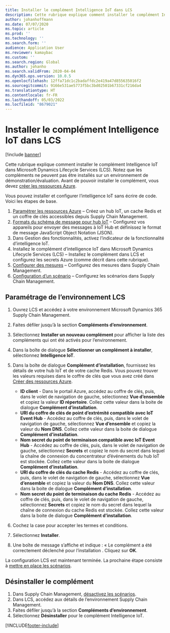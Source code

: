 ```yaml
---
title: Installer le complément Intelligence IoT dans LCS
description: Cette rubrique explique comment installer le complément Intelligence IoT dans Microsoft Dynamics Lifecycle Services (LCS).
author: johanhoffmann
ms.date: 07/07/2020
ms.topic: article
ms.prod: ''
ms.technology: ''
ms.search.form: ''
audience: Application User
ms.reviewer: kamaybac
ms.custom: ''
ms.search.region: Global
ms.author: johanho
ms.search.validFrom: 2020-04-04
ms.dyn365.ops.version: 10.0.5
ms.openlocfilehash: 12ffa71dc1c2badaffdc2e419a47d855635016f2
ms.sourcegitcommit: 9166e531ae5773f5bc3bd02501b67331cf216da4
ms.translationtype: HT
ms.contentlocale: fr-FR
ms.lasthandoff: 05/03/2022
ms.locfileid: "8679021"
---
```

# <a name="install-the-iot-intelligence-add-in-in-lcs"></a>Installer le complément Intelligence IoT dans LCS

[!include [banner](../../includes/banner.md)]

Cette rubrique explique comment installer le complément Intelligence IoT dans Microsoft Dynamics Lifecycle Services (LCS). Notez que les compléments ne peuvent pas être installés sur un environnement de démonstration/évaluation. Avant de pouvoir installer le complément, vous devez [créer les ressources Azure](iot-azure-setup.md).

Vous pouvez installer et configurer l’intelligence IoT sans écrire de code. Voici les étapes de base.

1. [Paramétrer les ressources Azure](iot-azure-setup.md) – Créez un hub IoT, un cache Redis et un coffre de clés accessibles depuis Supply Chain Management.
2. [Formats du schéma de message pour hub IoT](iot-schema-format.md) – Configurez vos appareils pour envoyer des messages à IoT Hub et définissez le format de message JavaScript Object Notation (JSON).
3. Dans Gestion des fonctionnalités, activez l’indicateur de la fonctionnalité d’intelligence IoT.
4. Installez le complément d’intelligence IoT dans Microsoft Dynamics Lifecycle Services (LCS) – Installez le complément dans LCS et configurez les secrets Azure (comme décrit dans cette rubrique).
5. [Configurer des mesures](iot-metrics-setup.md) – Configurez des mesures dans Supply Chain Management.
6. [Configuration d’un scénario](iot-scenario-setup.md) – Configurez les scénarios dans Supply Chain Management.

## <a name="set-up-the-lcs-environment"></a>Paramétrage de l’environnement LCS

1. Ouvrez LCS et accédez à votre environnement Microsoft Dynamics 365 Supply Chain Management.
2. Faites défiler jusqu’à la section **Compléments d’environnement**.
3. Sélectionnez **Installer un nouveau complément** pour afficher la liste des compléments qui ont été activés pour l’environnement.
4. Dans la boîte de dialogue **Sélectionner un complément à installer**, sélectionnez **Intelligence IoT**.
5. Dans la boîte de dialogue **Complément d’installation**, fournissez les détails de votre hub IoT et de votre cache Redis. Vous pouvez trouver les valeurs requises dans le coffre de clés que vous avez créé dans [Créer des ressources Azure](iot-azure-setup.md).

    + **ID client** - Dans le portail Azure, accédez au coffre de clés, puis, dans le volet de navigation de gauche, sélectionnez **Vue d’ensemble** et copiez la valeur **ID répertoire**. Collez cette valeur dans la boite de dialogue **Complément d’installation**.
    + **URI du coffre de clés de point d’extrémité compatible avec IoT Event Hub** - Accédez au coffre de clés, puis, dans le volet de navigation de gauche, sélectionnez **Vue d’ensemble** et copiez la valeur du **Nom DNS**. Collez cette valeur dans la boite de dialogue **Complément d’installation**.
    + **Nom secret du point de terminaison compatible avec IoT Event Hub** - Accédez au coffre de clés, puis, dans le volet de navigation de gauche, sélectionnez **Secrets** et copiez le nom du secret dans lequel la chaîne de connexion du concentrateur d’événements du hub IoT est stockée. Collez cette valeur dans la boite de dialogue **Complément d’installation**.
    + **URI du coffre de clés du cache Redis** - Accédez au coffre de clés, puis, dans le volet de navigation de gauche, sélectionnez **Vue d’ensemble** et copiez la valeur du **Nom DNS**. Collez cette valeur dans la boite de dialogue **Complément d’installation**.
    + **Nom secret du point de terminaison du cache Redis** - Accédez au coffre de clés, puis, dans le volet de navigation de gauche, sélectionnez **Secrets** et copiez le nom du secret dans lequel la chaîne de connexion du cache Redis est stockée. Collez cette valeur dans la boite de dialogue **Complément d’installation**.

6. Cochez la case pour accepter les termes et conditions.
7. Sélectionnez **Installer**.
8. Une boîte de message s’affiche et indique : « Le complément a été correctement déclenché pour l’installation . Cliquez sur **OK**.

La configuration LCS est maintenant terminée. La prochaine étape consiste à [mettre en place les scénarios](iot-scenario-setup.md).

## <a name="uninstall-the-add-in"></a><a id="uninstall-addin"></a>Désinstaller le complément

1. Dans Supply Chain Management, [désactivez les scénarios](iot-scenario-setup.md#disable-a-scenario).
2. Dans LCS, accédez aux détails de l’environnement Supply Chain Management.
3. Faites défiler jusqu’à la section **Compléments d’environnement**.
4. Sélectionnez **Désinstaller** pour le complément Intelligence IoT.


[!INCLUDE[footer-include](../../includes/footer-banner.md)]
